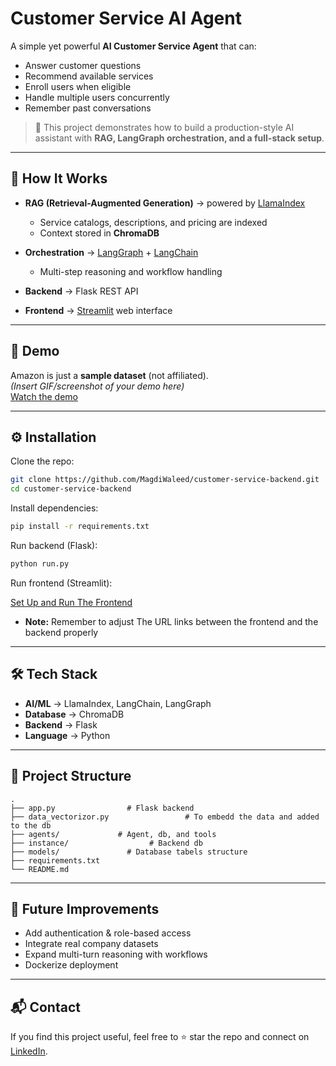 # Customer Service AI Agent

A simple yet powerful **AI Customer Service Agent** that can:
- Answer customer questions  
- Recommend available services  
- Enroll users when eligible  
- Handle multiple users concurrently  
- Remember past conversations  

> 🚀 This project demonstrates how to build a production-style AI assistant with **RAG, LangGraph orchestration, and a full-stack setup**.  

---

## 🔎 How It Works

- **RAG (Retrieval-Augmented Generation)** → powered by [LlamaIndex](https://github.com/jerryjliu/llama_index)  
  - Service catalogs, descriptions, and pricing are indexed  
  - Context stored in **ChromaDB**  

- **Orchestration** → [LangGraph](https://github.com/langchain-ai/langgraph) + [LangChain](https://github.com/langchain-ai/langchain)  
  - Multi-step reasoning and workflow handling  

- **Backend** → Flask REST API  
- **Frontend** → [Streamlit](https://streamlit.io/) web interface  

---

## 📸 Demo

Amazon is just a **sample dataset** (not affiliated).  
*(Insert GIF/screenshot of your demo here)*  
[Watch the demo](https://youtu.be/R7gtjDmP00I)

---

## ⚙️ Installation

Clone the repo:  
```bash
git clone https://github.com/MagdiWaleed/customer-service-backend.git
cd customer-service-backend
````

Install dependencies:

```bash
pip install -r requirements.txt
```

Run backend (Flask):

```bash
python run.py
```

Run frontend (Streamlit):

[Set Up and Run The Frontend](https://github.com/MagdiWaleed/customer-service-frontend)
* **Note:** Remember to adjust The URL links between the frontend and the backend properly

---

## 🛠 Tech Stack

* **AI/ML** → LlamaIndex, LangChain, LangGraph
* **Database** → ChromaDB
* **Backend** → Flask
* **Language** → Python

---

## 📂 Project Structure

```
.
├── app.py                # Flask backend
├── data_vectorizor.py                 # To embedd the data and added to the db
├── agents/             # Agent, db, and tools
├── instance/                  # Backend db
├── models/               # Database tabels structure
├── requirements.txt
└── README.md
```

---

## 🚀 Future Improvements

* Add authentication & role-based access
* Integrate real company datasets
* Expand multi-turn reasoning with workflows
* Dockerize deployment

---

## 📬 Contact

If you find this project useful, feel free to ⭐ star the repo and connect on [LinkedIn](www.linkedin.com/in/magdi-waleed).

```
```
